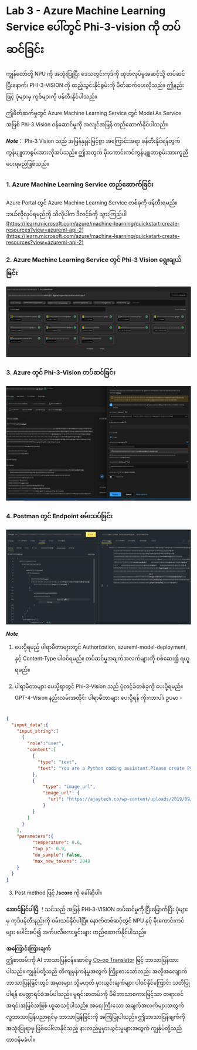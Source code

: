 <!--
CO_OP_TRANSLATOR_METADATA:
{
  "original_hash": "20cb4e6ac1686248e8be913ccf6c2bc2",
  "translation_date": "2025-07-17T04:36:26+00:00",
  "source_file": "md/02.Application/02.Code/Phi3/VSCodeExt/HOL/Apple/03.DeployPhi3VisionOnAzure.md",
  "language_code": "my"
}
-->
# **Lab 3 - Azure Machine Learning Service ပေါ်တွင် Phi-3-vision ကို တပ်ဆင်ခြင်း**

ကျွန်တော်တို့ NPU ကို အသုံးပြုပြီး ဒေသတွင်းကုဒ်ကို ထုတ်လုပ်မှုအဆင့်သို့ တပ်ဆင်ပြီးနောက်၊ PHI-3-VISION ကို ထည့်သွင်းနိုင်စွမ်းကို မိတ်ဆက်ပေးလိုသည်။ ဤနည်းဖြင့် ပုံများမှ ကုဒ်များကို ဖန်တီးနိုင်ပါသည်။

ဤမိတ်ဆက်မှုတွင် Azure Machine Learning Service တွင် Model As Service အဖြစ် Phi-3 Vision ဝန်ဆောင်မှုကို အလျင်အမြန် တည်ဆောက်နိုင်ပါသည်။

***Note***： Phi-3 Vision သည် အမြန်နှုန်းမြင့်စွာ အကြောင်းအရာ ဖန်တီးနိုင်ရန်တွက် ကွန်ပျူတာစွမ်းအားလိုအပ်သည်။ ဤအတွက် မိုးကောင်းကင်ကွန်ပျူတာစွမ်းအားကူညီပေးရမည်ဖြစ်သည်။


### **1. Azure Machine Learning Service တည်ဆောက်ခြင်း**

Azure Portal တွင် Azure Machine Learning Service တစ်ခုကို ဖန်တီးရမည်။ ဘယ်လိုလုပ်ရမည်ကို သိလိုပါက ဒီလင့်ခ်ကို သွားကြည့်ပါ [https://learn.microsoft.com/azure/machine-learning/quickstart-create-resources?view=azureml-api-2](https://learn.microsoft.com/azure/machine-learning/quickstart-create-resources?view=azureml-api-2)


### **2. Azure Machine Learning Service တွင် Phi-3 Vision ရွေးချယ်ခြင်း**

![Catalog](../../../../../../../../../translated_images/vison_catalog.f979823d5bde8aef2c37a3a9686f6c5d0c521f93730447798ea6fb580091443f.my.png)


### **3. Azure တွင် Phi-3-Vision တပ်ဆင်ခြင်း**


![Deploy](../../../../../../../../../translated_images/vision_deploy.a8114ccd849a957272bf30959bdef166b21a0fac4c4f0129dab0106b97104772.my.png)


### **4. Postman တွင် Endpoint စမ်းသပ်ခြင်း**


![Test](../../../../../../../../../translated_images/vision_test.0b9c1b1d414131d03398c88fc1b79d839e7946c2ae5c9fd170a2894c271e2993.my.png)


***Note***

1. ပေးပို့ရမည့် ပါရာမီတာများတွင် Authorization, azureml-model-deployment, နှင့် Content-Type ပါဝင်ရမည်။ တပ်ဆင်မှုအချက်အလက်များကို စစ်ဆေး၍ ရယူရမည်။

2. ပါရာမီတာများ ပေးပို့ရာတွင် Phi-3-Vision သည် ပုံလင့်ခ်တစ်ခုကို ပေးပို့ရမည်။ GPT-4-Vision နည်းလမ်းအတိုင်း ပါရာမီတာများ ပေးပို့ရန် ကိုးကားပါ၊ ဥပမာ -

```json

{
  "input_data":{
    "input_string":[
      {
        "role":"user",
        "content":[ 
          {
            "type": "text",
            "text": "You are a Python coding assistant.Please create Python code for image "
          },
          {
              "type": "image_url",
              "image_url": {
                "url": "https://ajaytech.co/wp-content/uploads/2019/09/index.png"
              }
          }
        ]
      }
    ],
    "parameters":{
          "temperature": 0.6,
          "top_p": 0.9,
          "do_sample": false,
          "max_new_tokens": 2048
    }
  }
}

```

3. Post method ဖြင့် **/score** ကို ခေါ်ဆိုပါ။

**အောင်မြင်ပါပြီ** ！သင်သည် အမြန် PHI-3-VISION တပ်ဆင်မှုကို ပြီးမြောက်ပြီး ပုံများမှ ကုဒ်ဖန်တီးနည်းကို စမ်းသပ်နိုင်ပါပြီ။ နောက်တစ်ဆင့်တွင် NPU နှင့် မိုးကောင်းကင်များ ပေါင်းစပ်၍ အက်ပလီကေးရှင်းများ တည်ဆောက်နိုင်ပါသည်။

**အကြောင်းကြားချက်**  
ဤစာတမ်းကို AI ဘာသာပြန်ဝန်ဆောင်မှု [Co-op Translator](https://github.com/Azure/co-op-translator) ဖြင့် ဘာသာပြန်ထားပါသည်။ ကျွန်ုပ်တို့သည် တိကျမှန်ကန်မှုအတွက် ကြိုးစားသော်လည်း အလိုအလျောက် ဘာသာပြန်ခြင်းတွင် အမှားများ သို့မဟုတ် မှားယွင်းချက်များ ပါဝင်နိုင်ကြောင်း သတိပြုပါရန် မေတ္တာရပ်ခံအပ်ပါသည်။ မူရင်းစာတမ်းကို မိမိဘာသာစကားဖြင့်သာ တရားဝင်အရင်းအမြစ်အဖြစ် ယူဆသင့်ပါသည်။ အရေးကြီးသော အချက်အလက်များအတွက် လူ့ဘာသာပြန်ပညာရှင်မှ ဘာသာပြန်ခြင်းကို အကြံပြုပါသည်။ ဤဘာသာပြန်ချက်ကို အသုံးပြုရာမှ ဖြစ်ပေါ်လာနိုင်သည့် နားလည်မှုမှားယွင်းမှုများအတွက် ကျွန်ုပ်တို့သည် တာဝန်မခံပါ။